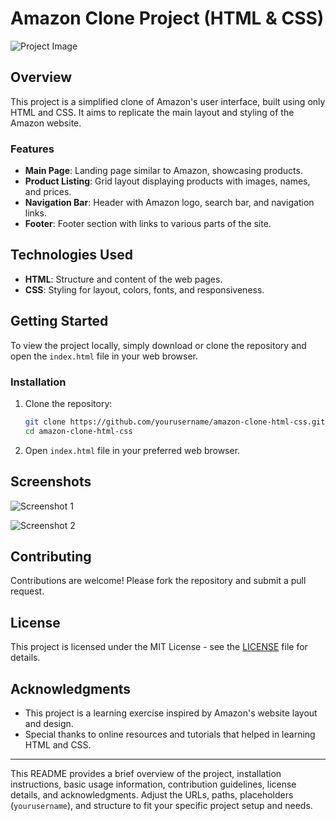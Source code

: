 # Amazon Clone Project (HTML & CSS)

![Project Image](project_image.png)

## Overview

This project is a simplified clone of Amazon's user interface, built using only HTML and CSS. It aims to replicate the main layout and styling of the Amazon website.

### Features

- **Main Page**: Landing page similar to Amazon, showcasing products.
- **Product Listing**: Grid layout displaying products with images, names, and prices.
- **Navigation Bar**: Header with Amazon logo, search bar, and navigation links.
- **Footer**: Footer section with links to various parts of the site.

## Technologies Used

- **HTML**: Structure and content of the web pages.
- **CSS**: Styling for layout, colors, fonts, and responsiveness.

## Getting Started

To view the project locally, simply download or clone the repository and open the `index.html` file in your web browser.

### Installation

1. Clone the repository:

   ```bash
   git clone https://github.com/yourusername/amazon-clone-html-css.git
   cd amazon-clone-html-css
   ```

2. Open `index.html` file in your preferred web browser.

## Screenshots

![Screenshot 1](screenshots/screenshot1.png)

![Screenshot 2](screenshots/screenshot2.png)

## Contributing

Contributions are welcome! Please fork the repository and submit a pull request.

## License

This project is licensed under the MIT License - see the [LICENSE](LICENSE) file for details.

## Acknowledgments

- This project is a learning exercise inspired by Amazon's website layout and design.
- Special thanks to online resources and tutorials that helped in learning HTML and CSS.

---

This README provides a brief overview of the project, installation instructions, basic usage information, contribution guidelines, license details, and acknowledgments. Adjust the URLs, paths, placeholders (`yourusername`), and structure to fit your specific project setup and needs.
